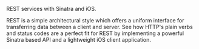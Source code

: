 REST services with Sinatra and iOS.

REST is a simple architectural style which offers a uniform interface for transferring data between a client and server. See how HTTP's plain verbs and status codes are a perfect fit for REST by implementing a powerful Sinatra based API and a lightweight iOS client application.
